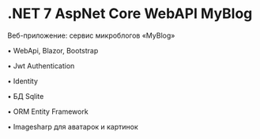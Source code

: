 # .NET 7 AspNet Core WebAPI MyBlog
Веб-приложение: сервис микроблогов «MyBlog»

•	WebApi, Blazor, Bootstrap

•	Jwt Authentication 

•	Identity

•	БД Sqlite

•	ORM Entity Framework

•	Imagesharp для аватарок и картинок

